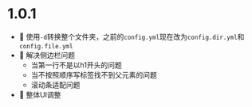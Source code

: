 # 1.0.1

- 🌟 使用`-d`转换整个文件夹，之前的`config.yml`现在改为`config.dir.yml`和`config.file.yml`
- 🐞 解决侧边栏问题
  - 当第一行不是以h1开头的问题
  - 当不按照顺序写标签找不到父元素的问题
  - 滚动条适配问题
- 💄 整体UI调整
